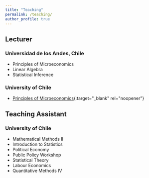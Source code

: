 ```yaml
---
title: "Teaching"
permalink: /teaching/
author_profile: true
---
```


## Lecturer

### Universidad de los Andes, Chile
* Principles of Microeconomics
* Linear Algebra
* Statistical Inference 

### University of Chile
* [Principles of Microeconomics](../files/Teaching/UCH/Microeconomics/ENMIC15508.pdf){:target="_blank" rel="noopener"}

## Teaching Assistant

### University of Chile
* Mathematical Methods II
* Introduction to Statistics
* Political Economy
* Public Policy Workshop
* Statistical Theory
* Labour Economics
* Quantitative Methods IV


